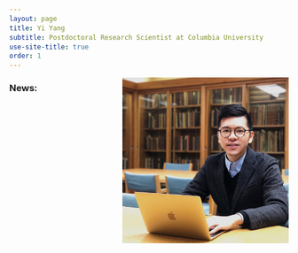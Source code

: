 ```yaml
---
layout: page
title: Yi Yang
subtitle: Postdoctoral Research Scientist at Columbia University
use-site-title: true
order: 1
---
```

<img align="right" src="/assets/img/YiYang.jpg" alt="" width="300">

### News:
